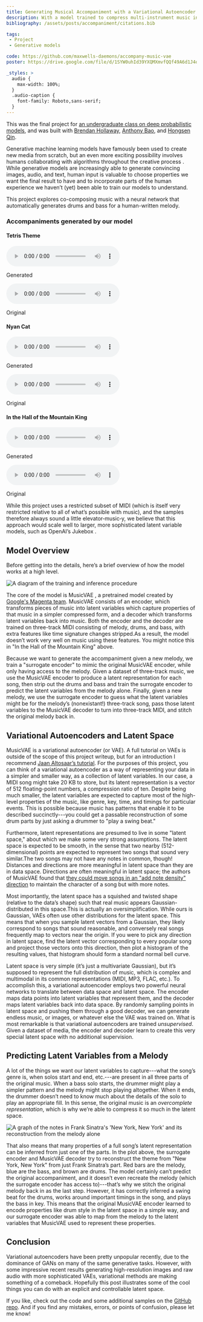 ```yaml
---
title: Generating Musical Accompaniment with a Variational Autoencoder
description: With a model trained to compress multi-instrument music into latent codes, and a second model that predicts these codes given just one instrument, we can add drums and bass to any melody.
bibliography: /assets/posts/accompaniment/citations.bib

tags:
 - Project
 - Generative models

code: https://github.com/maxwells-daemons/accompany-music-vae
poster: https://drive.google.com/file/d/1SYW0uhId39YXQMXmvfQQf49A6d1J4ooF/view?usp=sharing

_styles: >
  audio {
    max-width: 100%;
  }
  .audio-caption {
    font-family: Roboto,sans-serif;
  }
---
```


<p class="note note-secondary">
This was the final project for
<a href="https://sites.google.com/view/cs-159-spring-2019">an undergraduate class on deep probabilistic models</a>,
and was built with
<a href="https://www.linkedin.com/in/brendan-hollaway">Brendan Hollaway</a>,
<a href="https://www.linkedin.com/in/anthonybao">Anthony Bao</a>,
and <a href="https://github.com/HSQ8">Hongsen Qin</a>.
</p>

Generative machine learning models have famously been used to create new media from scratch,
but an even more exciting possibility involves humans collaborating with algorithms
throughout the creative process <d-cite key="carter2017using"></d-cite>.
While generative models are increasingly able to generate convincing images, audio, and text,
human input is valuable to choose properties we want the final result to have and to incorporate
parts of the human experience we haven’t (yet) been able to train our models to understand.

This project explores co-composing music with a neural network that automatically generates drums and bass for a human-written melody.

<div class="card mt-3 mb-4 l-body-outset"><div class="card-body pb-1">
<h3 class="card-title mt-0">Accompaniments generated by our model</h3>
<div class="container-fluid">
  <div class="row"><div class="col"><h4 class="text-center mt-3 text-strong">Tetris Theme</h4></div></div>
  <div class="row d-flex justify-content-center">
    <div class="col-sm col-sm-auto text-center">
      <audio controls preload=auto>
        <source src="/assets/posts/accompaniment/tetris-accompaniment.mp3">
        Your browser does not support the audio element.
      </audio>
      <p class="mt-n2 audio-caption">Generated</p>
    </div>
    <div class="col-sm col-sm-auto text-center">
      <audio controls preload=auto>
        <source src="/assets/posts/accompaniment/tetris-original.mp3">
        Your browser does not support the audio element.
      </audio>
      <p class="mt-n2 audio-caption">Original</p>
    </div>
  </div>

  <div class="row"><div class="col"><h4 class="text-center mt-3">Nyan Cat</h4></div></div>
  <div class="row d-flex justify-content-center">
    <div class="col-sm col-sm-auto text-center">
      <audio controls preload=auto>
        <source src="/assets/posts/accompaniment/nyan-cat-accompaniment.mp3">
        Your browser does not support the audio element.
      </audio>
      <p class="mt-n2 audio-caption">Generated</p>
    </div>
    <div class="col-sm col-sm-auto text-center">
      <audio controls preload=auto>
        <source src="/assets/posts/accompaniment/nyan-cat-original.mp3">
        Your browser does not support the audio element.
      </audio>
      <p class="mt-n2 audio-caption">Original</p>
    </div>
  </div>

  <div class="row"><div class="col"><h4 class="text-center mt-3">In the Hall of the Mountain King</h4></div></div>
  <div class="row d-flex justify-content-center">
    <div class="col-sm col-sm-auto text-center">
      <audio controls preload=auto>
        <source src="/assets/posts/accompaniment/in-the-hall-of-the-mountain-king-accompaniment.mp3">
        Your browser does not support the audio element.
      </audio>
      <p class="mt-n2 audio-caption">Generated</p>
    </div>
    <div class="col-sm col-sm-auto text-center">
      <audio controls preload=auto>
        <source src="/assets/posts/accompaniment/in-the-hall-of-the-mountain-king-original.mp3">
        Your browser does not support the audio element.
      </audio>
      <p class="mt-n2 audio-caption">Original</p>
    </div>
  </div>
</div>
</div></div>

While this project uses a restricted subset of MIDI
(which is itself very restricted relative to all of what’s possible with music),
and the samples therefore always sound a little elevator‑music‑y, we believe that this approach would scale well to larger,
more sophisticated latent variable models,
such as OpenAI’s Jukebox <d-cite key="dhariwal2020jukebox"></d-cite>.


## Model Overview

Before getting into the details, here’s a brief overview of how the model works at a high level.

<div class="l-body-outset text-center mb-4">
<img
  src="/assets/posts/accompaniment/accompany-training.svg"
  class="img-fluid medium-zoom-image"
  alt="A diagram of the training and inference procedure"
  data-zoomable>
</div>

The core of the model is MusicVAE <d-cite key="roberts2019hierarchical"></d-cite>, a pretrained model created by [Google's Magenta team](https://magenta.tensorflow.org/).
MusicVAE consists of an encoder, which transforms pieces of music into latent variables which capture properties of that music in a simpler compressed form,
and a decoder which transforms latent variables back into music. Both the encoder and the decoder are trained on three-track MIDI consisting of melody, drums,
and bass, with extra features like time signature changes stripped.<d-footnote>As a result, the model doesn’t work very well on music using these features. You might notice this in "In the Hall of the Mountain King" above.</d-footnote>

Because we want to generate the accompaniment given a new melody, we train a "surrogate encoder" to mimic the original MusicVAE encoder, while only having access to the melody. Given a dataset of three-track music, we use the MusicVAE encoder to produce a latent representation for each song, then strip out the drums and bass and train the surrogate encoder to predict the latent variables from the melody alone. Finally, given a new melody, we use the surrogate encoder to guess what the latent variables might be for the melody’s (nonexistant!) three-track song, pass those latent variables to the MusicVAE decoder to turn into three-track MIDI, and stitch the original melody back in.


## Variational Autoencoders and Latent Space

MusicVAE is a variational autoencoder (or VAE). A full tutorial on VAEs is outside of the scope of this project writeup,
but for an introduction I recommend [Jaan Altosaar’s tutorial](https://jaan.io/what-is-variational-autoencoder-vae-tutorial/).
For the purposes of this project, you can think of a variational autoencoder as a way of representing your data in a simpler
and smaller way, as a collection of latent variables. In our case, a MIDI song might take 20 KB to store, but its latent
representation is a vector of 512 floating-point numbers, a compression ratio of ten. Despite being much smaller, the latent
variables are expected to capture most of the high-level properties of the music, like genre, key, time, and timings for
particular events. This is possible because music has patterns that enable it to be described succinctly---you could get a passable reconstruction of some drum parts by just asking a drummer to "play a swing beat."

Furthermore, latent representations are presumed to live in some "latent space," about which we make some very strong assumptions.
The latent space is expected to be smooth, in the sense that two nearby (512-dimensional) points are expected to represent
two songs that sound very similar.<d-footnote>The two songs may not have any notes in common, though! Distances and
directions are more meaningful in latent space than they are in data space.</d-footnote>
Directions are often meaningful in latent space; the authors of MusicVAE found that [they could move songs in an "add note density" direction](https://magenta.tensorflow.org/music-vae#long-term-structure) to maintain the character of a song but with more notes.

Most importantly, the latent space has a squished and twisted shape (relative to the data’s shape) such that real music
appears Gaussian-distributed in this space.<d-footnote>This is actually an oversimplification. While ours is Gaussian, VAEs
often use other distributions for the latent space.</d-footnote>
This means that when you sample latent vectors from a Gaussian, they likely correspond to songs that sound reasonable, and conversely real songs frequently map to vectors near the origin.
If you were to pick any direction in latent space, find the latent vector corresponding to every popular song and project those vectors onto this direction, then plot a histogram of the resulting values, that histogram should form a standard normal bell curve.

Latent space is very simple (it’s just a multivariate Gaussian), but it’s supposed to represent the full distribution of
music, which is complex and multimodal in its common representations (MIDI, MP3, FLAC, etc.). To accomplish this, a
variational autoencoder employs two powerful neural networks to translate between data space and latent space. The encoder
maps data points into latent variables that represent them, and the decoder maps latent variables back into data space. By
randomly sampling points in latent space and pushing them through a good decoder, we can generate endless music, or images,
or whatever else the VAE was trained on. What is most remarkable is that variational autoencoders are trained *unsupervised*. Given a dataset of media, the encoder and decoder learn to create this very special latent space with no additional supervision.


## Predicting Latent Variables from a Melody

A lot of the things we want our latent variables to capture---what the song’s genre is, when solos start and end, etc.---are present in all three parts of the original music.
When a bass solo starts, the drummer might play a simpler pattern and the melody might stop playing altogether.
When it ends, the drummer doesn’t need to know much about the details of the solo to play an appropriate fill.
In this sense, the original music is an *overcomplete representation*, which is why we’re able to compress it so much in the latent space.

<img
  src="/assets/posts/accompaniment/new-york-new-york.jpg"
  class="img-fluid medium-zoom-image"
  alt="A graph of the notes in Frank Sinatra's 'New York, New York' and its reconstruction from the melody alone"
  data-zoomable>

That also means that many properties of a full song’s latent representation can be inferred from just one of the parts. In
the plot above, the surrogate encoder and MusicVAE decoder try to reconstruct the theme from "New York, New York" from just
Frank Sinatra’s part. Red bars are the melody, blue are the bass, and brown are drums. The model certainly can’t predict the
original accompaniment, and it doesn’t even recreate the melody (which the surrogate encoder has access to)---that’s why we stitch the original melody back in as the last step. However, it has correctly inferred a swing beat for the drums, works around important timings in the song, and plays the bass in key. This means that the original MusicVAE encoder learned to encode properties like drum style in the latent space in a simple way, and our surrogate encoder was able to map from the melody to the latent variables that MusicVAE used to represent these properties.


## Conclusion

Variational autoencoders have been pretty unpopular recently, due to the dominance of GANs on many of the same generative
tasks. However, with some impressive recent results generating high-resolution images <d-cite
key="razavi2019generating"></d-cite> and raw audio <d-cite key="dhariwal2020jukebox"></d-cite>
with more sophisticated VAEs, variational methods are making something of a comeback. Hopefully this post illustrates some of the cool things you can do with an explicit and controllable latent space.

If you like, check out the code and some additional samples on the [GitHub repo](https://github.com/maxwells-daemons/accompany-music-vae). And if you find any mistakes, errors, or points of confusion, please let me know!
